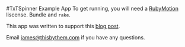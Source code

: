 #TxTSpinner Example App
To get running, you will need a [RubyMotion](http://www.rubymotion.com/)
liscense. Bundle and `rake`.

This app was written to support this [blog
post](http://thisbythem.com/blog/custom-rotating-animations-in-rubymotion/).

Email [james@thisbythem.com](mailto:james@thisbythem.com) if you have
any questions.
